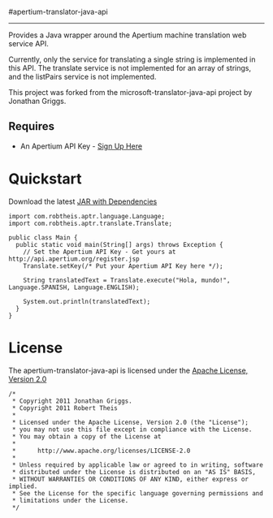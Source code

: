#apertium-translator-java-api
* * *

Provides a Java wrapper around the Apertium machine translation web service API. 

Currently, only the service for translating a single string is implemented in this API. The translate service is not implemented for an array of strings, and the listPairs service is not implemented.

This project was forked from the microsoft-translator-java-api project by Jonathan Griggs.

## Requires

* An Apertium API Key - [Sign Up Here](http://api.apertium.org/register.jsp)

Quickstart
==========

Download the latest [JAR with Dependencies](https://github.com/downloads/rmtheis/apertium-translator-java-api/apertium-translator-java-api-0.1-jar-with-dependencies.jar)

    import com.robtheis.aptr.language.Language;
    import com.robtheis.aptr.translate.Translate;

    public class Main {
      public static void main(String[] args) throws Exception {
        // Set the Apertium API Key - Get yours at http://api.apertium.org/register.jsp
        Translate.setKey(/* Put your Apertium API Key here */);

        String translatedText = Translate.execute("Hola, mundo!", Language.SPANISH, Language.ENGLISH);

        System.out.println(translatedText);
      }
    }

License
=======

The apertium-translator-java-api is licensed under the [Apache License, Version 2.0](http://www.apache.org/licenses/LICENSE-2.0.html)

    /*
     * Copyright 2011 Jonathan Griggs.
     * Copyright 2011 Robert Theis
     *
     * Licensed under the Apache License, Version 2.0 (the "License");
     * you may not use this file except in compliance with the License.
     * You may obtain a copy of the License at
     *
     *      http://www.apache.org/licenses/LICENSE-2.0
     *
     * Unless required by applicable law or agreed to in writing, software
     * distributed under the License is distributed on an "AS IS" BASIS,
     * WITHOUT WARRANTIES OR CONDITIONS OF ANY KIND, either express or implied.
     * See the License for the specific language governing permissions and
     * limitations under the License.
     */
